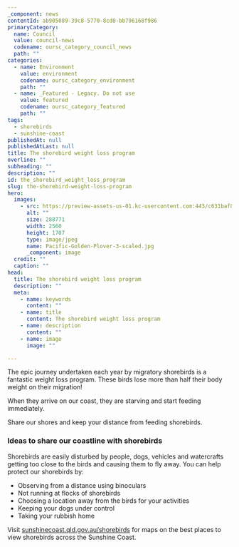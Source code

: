 ```yaml
---
_component: news
contentId: ab905089-39c8-5770-8cd0-bb796168f986
primaryCategory:
  name: Council
  value: council-news
  codename: oursc_category_council_news
  path: ""
categories:
  - name: Environment
    value: environment
    codename: oursc_category_environment
    path: ""
  - name: _Featured - Legacy. Do not use
    value: featured
    codename: oursc_category_featured
    path: ""
tags:
  - shorebirds
  - sunshine-coast
publishedAt: null
publishedAtLast: null
title: The shorebird weight loss program
overline: ""
subheading: ""
description: ""
id: the_shorebird_weight_loss_program
slug: the-shorebird-weight-loss-program
hero:
  images:
    - src: https://preview-assets-us-01.kc-usercontent.com:443/c631baf8-1b46-001f-580c-d0001b68b4a8/0f58a897-1673-45af-a0dd-04c386ea4ecd/Pacific-Golden-Plover-3-scaled.jpg
      alt: ""
      size: 288771
      width: 2560
      height: 1707
      type: image/jpeg
      name: Pacific-Golden-Plover-3-scaled.jpg
      _component: image
  credit: ""
  caption: ""
head:
  title: The shorebird weight loss program
  description: ""
  meta:
    - name: keywords
      content: ""
    - name: title
      content: The shorebird weight loss program
    - name: description
      content: ""
    - name: image
      image: ""

---
```

The epic journey undertaken each year by migratory shorebirds is a fantastic weight loss program. These birds lose more than half their body weight on their migration!

When they arrive on our coast, they are starving and start feeding immediately.

Share our shores and keep your distance from feeding shorebirds.

### Ideas to share our coastline with shorebirds

Shorebirds are easily disturbed by people, dogs, vehicles and watercrafts getting too close to the birds and causing them to fly away. You can help protect our shorebirds by:

*   Observing from a distance using binoculars
*   Not running at flocks of shorebirds
*   Choosing a location away from the birds for your activities
*   Keeping your dogs under control
*   Taking your rubbish home

Visit [sunshinecoast.qld.gov.au/shorebirds](https://www.sunshinecoast.qld.gov.au/Environment/Native-Animals/Shorebird-Protection)
&#x20;for maps on the best places to view shorebirds across the Sunshine Coast.
